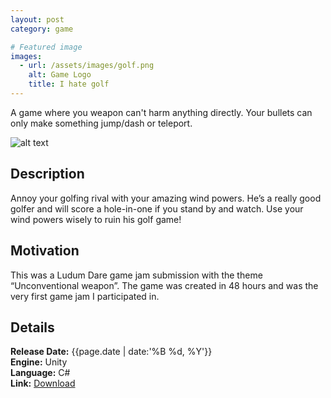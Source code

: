 ```yaml
---
layout: post
category: game

# Featured image
images:
  - url: /assets/images/golf.png
    alt: Game Logo
    title: I hate golf
---
```


A game where you weapon can't harm anything directly. Your bullets can only make something jump/dash or teleport.
<!--content-->
![alt text]({{site.baseurl}}{{page.images[0].url}} "{{page.images[0].alt}}")

## Description
Annoy your golfing rival with your amazing wind powers. He’s a really good golfer and will score a hole-in-one if you stand by and watch. Use your wind powers wisely to ruin his golf game!

## Motivation
This was a Ludum Dare game jam submission with the theme “Unconventional weapon”. The game was created in 48 hours and was the very first game jam I participated in.

## Details
**Release Date:** {{page.date | date:'%B %d, %Y'}}  
**Engine:** Unity  
**Language:** C#  
**Link:**  [Download](http://gamejolt.com/games/i-hate-golf/61242)
